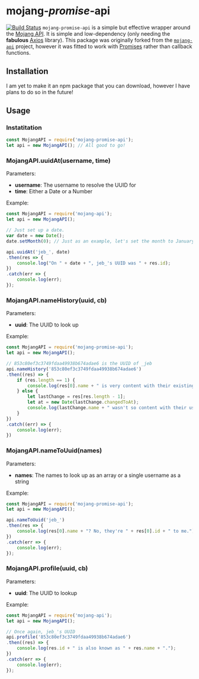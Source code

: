 # mojang-_promise_-api
[![Build Status](https://travis-ci.com/gingerchicken/mojang-promise-api.svg?branch=master)](https://travis-ci.com/gingerchicken/mojang-promise-api)
`mojang-promise-api` is a simple but effective wrapper around the [Mojang API](http://wiki.vg/Mojang_API). It is simple and low-dependency (only needing the
__fabulous__ [Axios](https://www.npmjs.com/package/request) library). This package was originally forked from the [`mojang-api`](https://github.com/minecrafter/mojang-api) project, however it was fitted to work with [Promises](https://developer.mozilla.org/en-US/docs/Web/JavaScript/Reference/Global_Objects/Promise) rather than callback functions.

## Installation
I am yet to make it an npm package that you can download, however I have plans to do so in the future!

## Usage

### Instatitation

```js
const MojangAPI = require('mojang-promise-api');
let api = new MojangAPI(); // All good to go!
```

### MojangAPI.uuidAt(username, time)

Parameters:

 * **username**: The username to resolve the UUID for
 * **time**: Either a Date or a Number

Example:
```js
const MojangAPI = require('mojang-api');
let api = new MojangAPI();

// Just set up a date.
var date = new Date();
date.setMonth(0); // Just as an example, let's set the month to January (i.e. the first month)

api.uuidAt('jeb_', date)
.then(res => {
    console.log("On " + date + ", jeb_'s UUID was " + res.id);
})
.catch(err => {
    console.log(err);
});
```

### MojangAPI.nameHistory(uuid, cb)

Parameters:

 * **uuid**: The UUID to look up

Example:
```js
const MojangAPI = require('mojang-promise-api');
let api = new MojangAPI();

// 853c80ef3c3749fdaa49938b674adae6 is the UUID of _jeb
api.nameHistory('853c80ef3c3749fdaa49938b674adae6')
.then((res) => {
    if (res.length == 1) {
        console.log(res[0].name + " is very content with their existing username, because they didn't change it. Excellent job.")
    } else {
        let lastChange = res[res.length - 1];
        let at = new Date(lastChange.changedToAt);
        console.log(lastChange.name + " wasn't so content with their username. They last changed their username at " + at + ".");
    }
})
.catch((err) => {
    console.log(err);
})
```

### MojangAPI.nameToUuid(names)

Parameters:

 * **names**: The names to look up as an array or a single username as a string

Example:
```js
const MojangAPI = require('mojang-promise-api');
let api = new MojangAPI();

api.nameToUuid('jeb_')
.then(res => {
    console.log(res[0].name + "? No, they're " + res[0].id + " to me.");
})
.catch(err => {
    console.log(err);
});
```

### MojangAPI.profile(uuid, cb)

Parameters:

 * **uuid**: The UUID to lookup

Example:
```js
const MojangAPI = require('mojang-api');
let api = new MojangAPI();

// Once again, jeb_'s UUID
api.profile('853c80ef3c3749fdaa49938b674adae6')
.then((res) => {
    console.log(res.id + " is also known as " + res.name + ".");
})
.catch(err => {
    console.log(err);
});
```
